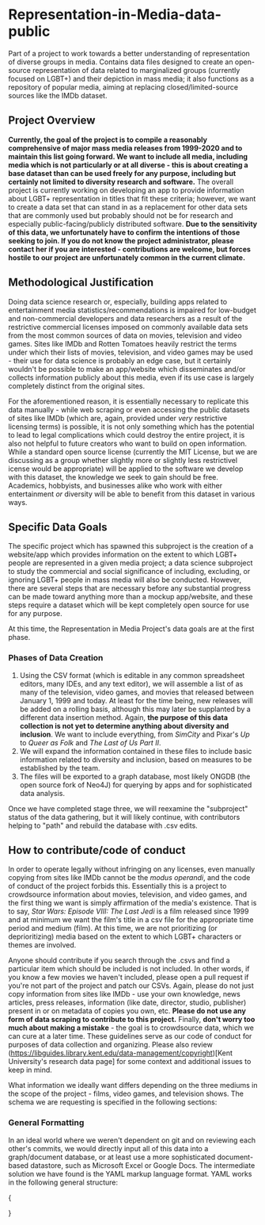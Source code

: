 # Representation-in-Media-data-public
 Part of a project to work towards a better understanding of representation of diverse groups in media. Contains data files designed to create an open-source representation of data related to marginalized groups (currently focused on LGBT+) and their depiction in mass media; it also functions as a repository of popular media, aiming at replacing closed/limited-source sources like the IMDb dataset. 
 
 ## Project Overview
 **Currently, the goal of the project is to compile a reasonably comprehensive of major mass media releases from 1999-2020 and to maintain this list going forward. We want to include all media, including media which is not particularly or at all diverse - this is about creating a base dataset than can be used freely for any purpose, including but certainly not limited to diversity research and software.** The overall project is currently working on developing an app to provide information about LGBT+ representation in titles that fit these criteria; however, we want to create a data set that can stand in as a replacement for other data sets that are commonly used but probably should not be for research and especially public-facing/publicly distributed software. **Due to the sensitivity of this data, we unfortunately have to confirm the intentions of those seeking to join. If you do not know the project administrator, please contact her if you are interested - contributions are welcome, but forces hostile to our project are unfortunately common in the current climate.**

## Methodological Justification
 Doing data science research or, especially, building apps related to entertainment media statistics/recommendations is impaired for low-budget and non-commercial developers and data researchers as a result of the restrictive commercial licenses imposed on commonly available data sets from the most common sources of data on movies, television and video games. Sites like IMDb and Rotten Tomatoes heavily restrict the terms under which their lists of movies, television, and video games may be used - their use for data science is probably an edge case, but it certainly wouldn't be possible to make an app/website which disseminates and/or collects information publicly about this media, even if its use case is largely completely distinct from the original sites. 
 
 For the aforementioned reason, it is essentially necessary to replicate this data manually - while web scraping or even accessing the public datasets of sites like IMDb (which are, again, provided under *very* restrictive licensing terms) is possible, it is not only something which has the potential to lead to legal complications which could destroy the entire project, it is also not helpful to future creators who want to build on open information. While a standard open source license (currently the MIT License, but we are discussing as a group whether slightly more or slightly less restrictivel icense would be appropriate) will be applied to the software we develop with this dataset, the knowledge we seek to gain should be free. Academics, hobbyists, and businesses alike who work with either entertainment *or* diversity will be able to benefit from this dataset in various ways.

 ## Specific Data Goals
 The specific project which has spawned this subproject is the creation of a website/app which provides information on the extent to which LGBT+ people are represented in a given media project; a data science subproject to study the commercial and social significance of including, excluding, or ignoring LGBT+ people in mass media will also be conducted. However, there are several steps that are necessary before any substantial progress can be made toward anything more than a mockup app/website, and these steps require a dataset which will be kept completely open source for use for any purpose.
 
 At this time, the Representation in Media Project's data goals are at the first phase.

 ### Phases of Data Creation
 1. Using the CSV format (which is editable in any common spreadsheet editors, many IDEs, and any text editor), we will assemble a list of as many of the television, video games, and movies that released between January 1, 1999 and today. At least for the time being, new releases will be added on a rolling basis, although this may later be supplanted by a different data insertion method. Again, **the purpose of this data collection is not yet to determine anything about diversity and inclusion**. We want to include everything, from *SimCity* and Pixar's *Up* to *Queer as Folk* and *The Last of Us Part II*.
 2. We will expand the information contained in these files to include basic information related to diversity and inclusion, based on measures to be established by the team.
 3. The files will be exported to a graph database, most likely ONGDB (the open source fork of Neo4J) for querying by apps and for sophisticated data analysis.

 Once we have completed stage three, we will reexamine the "subproject" status of the data gathering, but it will likely continue, with contributors helping to "path" and rebuild the database with .csv edits.
 
 ## How to contribute/code of conduct
 In order to operate legally without infringing on any licenses, even manually copying from sites like IMDb cannot be the *modus operandi*, and the code of conduct of the project forbids this. Essentially this is a project to crowdsource information about movies, television, and video games, and the first thing we want is simply affirmation of the media's existence. That is to say, *Star Wars: Episode VIII: The Last Jedi* is a film released since 1999 and at minimum we want the film's title in a csv file for the appropriate time period and medium (film). At this time, we are not prioritizing (or deprioritizing) media based on the extent to which LGBT+ characters or themes are involved. 

 Anyone should contribute if you search through the .csvs and find a particular item which should be included is not included. In other words, if you know a few movies we haven't included, please open a pull request if you're not part of the project and patch our CSVs. Again, please do not just copy information from sites like IMDb - use your own knowledge, news articles, press releases, information (like date, director, studio, publisher) present in or on metadata of copies you own, etc. **Please do not use any form of data scraping to contribute to this project.** Finally, **don't worry too much about making a mistake** - the goal is to crowdsource data, which we can cure at a later time. These guidelines serve as our code of conduct for purposes of data collection and organizing. Please also review (https://libguides.library.kent.edu/data-management/copyright)[Kent University's research data page] for some context and additional issues to keep in mind.

 What information we ideally want differs depending on the three mediums in the scope of the project - films, video games, and television shows. The schema we are requesting is specified in the following sections:

### General Formatting
In an ideal world where we weren't dependent on git and on reviewing each other's commits, we would directly input all of this data into a graph/document database, or at least use a more sophisticated document-based datastore, such as Microsoft Excel or Google Docs. The intermediate solution we have found is the YAML markup language format. YAML works in the following general structure:

{
    
}